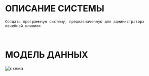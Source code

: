 # ОПИСАНИЕ СИСТЕМЫ

```
Cоздать программную систему, предназначенную для администратора лечебной клиники
```

<br/>

# МОДЕЛЬ ДАННЫХ
![схема](1.jpg)